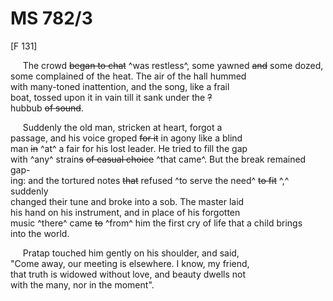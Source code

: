 # MS 782/3

[F 131]

&nbsp;&nbsp;&nbsp;&nbsp;&nbsp;The crowd ~~began to chat~~ ^was restless^, some yawned ~~and~~ some dozed, \
some complained of the heat. The air of the hall hummed \
with many-toned inattention, and the song, like a frail \
boat, tossed upon it in vain till it sank under the ~~?~~ \
hubbub ~~of sound~~. 

&nbsp;&nbsp;&nbsp;&nbsp;&nbsp;Suddenly the old man, stricken at heart, forgot a \
passage, and his voice groped ~~for it~~ in agony like a blind \
man ~~in~~ ^at^ a fair for his lost leader. He tried to fill the gap \
with ^any^ strain~~s~~ ~~of casual choice~~ ^that came^. But the break remained gap- \
ing: and the tortured notes ~~that~~ refused ^to serve the need^ ~~to fit~~ ^,^ suddenly \
changed their tune and broke into a sob. The master laid \
his hand on his instrument, and in place of his forgotten \
music ^there^ came ~~to~~ ^from^ him the first cry of life that a child brings \
into the world. 

&nbsp;&nbsp;&nbsp;&nbsp;&nbsp;Pratap touched him gently on his shoulder, and said, \
"Come away, our meeting is elsewhere. I know, my friend, \
that truth is widowed without love, and beauty dwells not \
with the many, nor in the moment".
